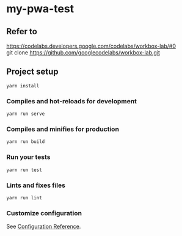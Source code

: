 # my-pwa-test

## Refer to
https://codelabs.developers.google.com/codelabs/workbox-lab/#0   
git clone https://github.com/googlecodelabs/workbox-lab.git

## Project setup
```
yarn install
```

### Compiles and hot-reloads for development
```
yarn run serve
```

### Compiles and minifies for production
```
yarn run build
```

### Run your tests
```
yarn run test
```

### Lints and fixes files
```
yarn run lint
```

### Customize configuration
See [Configuration Reference](https://cli.vuejs.org/config/).
